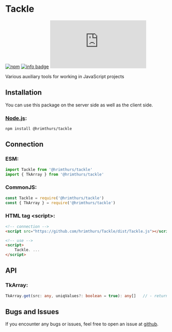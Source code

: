 # Tackle

[![npm](https://img.shields.io/npm/v/@hrimthurs/tackle.svg)](https://npmjs.com/@hrimthurs/tackle)
[![info badge](https://img.shields.io/npm/dt/@hrimthurs/tackle.svg)](https://npm-stat.com/charts.html?package=@hrimthurs/tackle)
[![GitHub file size in bytes](https://img.shields.io/github/size/hrimthurs/tackle/dist/Tackle.js?label=lib%20size)](https://github.com/hrimthurs/Tackle/dist/Tackle.js)

Various auxiliary tools for working in JavaScript projects

## Installation

You can use this package on the server side as well as the client side.

### [Node.js](http://nodejs.org/):

~~~
npm install @hrimthurs/tackle
~~~

## Connection

### ESM:

~~~ javascript
import Tackle from '@hrimthurs/tackle'
import { TkArray } from '@hrimthurs/tackle'
~~~

### CommonJS:

~~~ javascript
const Tackle = require('@hrimthurs/tackle')
const { TkArray } = require('@hrimthurs/tackle')
~~~

### HTML tag \<script\>:

~~~ html
<!-- connection -->
<script src="https://github.com/hrimthurs/Tackle/dist/Tackle.js"></script>

<!-- use -->
<script>
    Tackle. ...
</script>
~~~

## API

### TkArray:

~~~ typescript
TkArray.get(src: any, uniqValues?: boolean = true): any[]   // - returns array regardless of type src
~~~

## Bugs and Issues

If you encounter any bugs or issues, feel free to open an issue at
[github](https://github.com/hrimthurs/Tackle).
